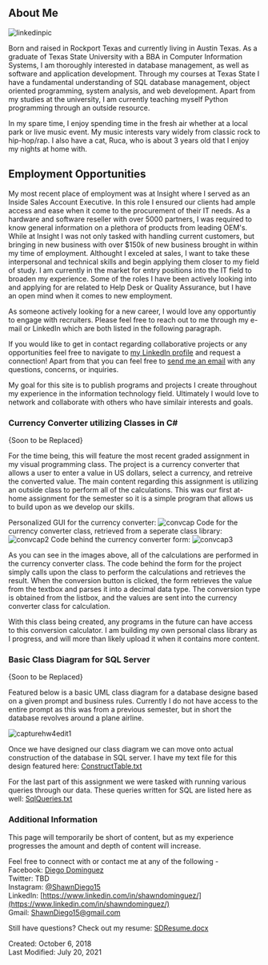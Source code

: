 ## About Me

![linkedinpic](https://user-images.githubusercontent.com/43920487/46579264-8ca97b80-c9d3-11e8-9960-f32e771fe62d.jpg)

Born and raised in Rockport Texas and currently living in Austin Texas. As a graduate of Texas State University with a BBA in Computer Information Systems, I am thoroughly interested in database management, as well as software and application development. Through my courses at Texas State I have a fundamental understanding of SQL database management, object oriented programming, system analysis, and web development. Apart from my studies at the university, I am currently teaching myself Python programming through an outside resource.

In my spare time, I enjoy spending time in the fresh air whether at a local park or live music event. My music interests vary widely from classic rock to hip-hop/rap. I also have a cat, Ruca, who is about 3 years old that I enjoy my nights at home with.

## Employment Opportunities

My most recent place of employment was at Insight where I served as an Inside Sales Account Executive. In this role I ensured our clients had ample access and ease when it come to the procurement of their IT needs. As a hardware and software reseller with over 5000 partners, I was required to know general information on a plethora of products from leading OEM's. While at Insight I was not only tasked with handling current customers, but bringing in new business with over $150k of new business brought in within my time of employment. Althought I exceled at sales, I want to take these interpersonal and technical skills and begin applying them closer to my field of study. I am currently in the market for entry positions into the IT field to broaden my experience. Some of the roles I have been actively looking into and applying for are related to Help Desk or Quality Assurance, but I have an open mind when it comes to new employment.

As someone actively looking for a new career, I would love any opportuntiy to engage with recruiters. Please feel free to reach out to me through my e-mail or LinkedIn which are both listed in the following paragraph. 
	
If you would like to get in contact regarding collaborative projects or any opportunities feel free to navigate to [my LinkedIn profile](https://www.linkedin.com/in/shawndominguez/) and request a connection! Apart from that you can feel free to <a href="mailto:shawndiego15@gmail.com">send me an email</a> with any questions, concerns, or inquiries.

My goal for this site is to publish programs and projects I create throughout my experience in the information technology field. Ultimately I would love to network and collaborate with others who have similair interests and goals.

### Currency Converter utilizing Classes in C#

{Soon to be Replaced}

For the time being, this will feature the most recent graded assignment in my visual programming class. The project is a currency converter that allows a user to enter a value in US dollars, select a currency, and retreive the converted value. The main content regarding this assignment is utilizing an outside class to perform all of the calculations. This was our first at-home assignment for the semester so it is a simple program that allows us to build upon as we develop our skills.

Personalized GUI for the currency converter:
![convcap](https://user-images.githubusercontent.com/43920487/46579610-d053b380-c9da-11e8-862e-3c01828fcb73.JPG)
Code for the currency converter class, retrieved from a seperate class library:
![convcap2](https://user-images.githubusercontent.com/43920487/46579608-d053b380-c9da-11e8-9872-c7f350b0926b.JPG)
Code behind the currency converter form:
![convcap3](https://user-images.githubusercontent.com/43920487/46579609-d053b380-c9da-11e8-8cc3-96be47e9c619.JPG)


As you can see in the images above, all of the calculations are performed in the currency converter class. The code behind the form for the project simply calls upon the class to perform the calculations and retrieves the result. When the conversion button is clicked, the form retrieves the value from the textbox and parses it into a decimal data type. The conversion type is obtained from the listbox, and the values are sent into the currency converter class for calculation.

With this class being created, any programs in the future can have access to this conversion calculator. I am building my own personal class library as I progress, and will more than likely upload it when it contains more content.


### Basic Class Diagram for SQL Server

{Soon to be Replaced}

Featured below is a basic UML class diagram for a database designe based on a given prompt and business rules. Currently I do not have access to the entire prompt as this was from a previous semester, but in short the database revolves around a plane airline.

![capturehw4edit1](https://user-images.githubusercontent.com/43920487/46579821-5ae9e200-c9de-11e8-8941-447d5e5755cc.JPG)

Once we have designed our class diagram we can move onto actual construction of the database in SQL server. I have my text file for this design featured here: [ConstructTable.txt](https://github.com/ShawnDominguezDEV/homepage/files/2453722/ConstructTable.txt)


For the last part of this assignment we were tasked with running various queries through our data. These queries written for SQL are listed here as well: 
[SqlQueries.txt](https://github.com/ShawnDominguezDEV/homepage/files/2453723/SqlQueries.txt)


### Additional Information

This page will temporarily be short of content, but as my experience progresses the amount and depth of content will increase.

Feel free to connect with or contact me at any of the following - <br />
Facebook: [Diego Dominguez](https://www.facebook.com/diego.dominguez.9277?ref=bookmarks) <br />
Twitter: TBD <br />
Instagram: [@ShawnDiego15](https://www.instagram.com/shawndiego15/?hl=en)<br />
LinkedIn: [https://www.linkedin.com/in/shawndominguez/](https://www.linkedin.com/in/shawndominguez/)<br />
Gmail: <a href="mailto:shawndiego15@gmail.com">ShawnDiego15@gmail.com</a><br />

Still have questions? Check out my resume: [SDResume.docx](https://github.com/ShawnDominguezDEV/homepage/files/2453759/SDResume.docx)

Created: October 6, 2018<br />
Last Modified: July 20, 2021

